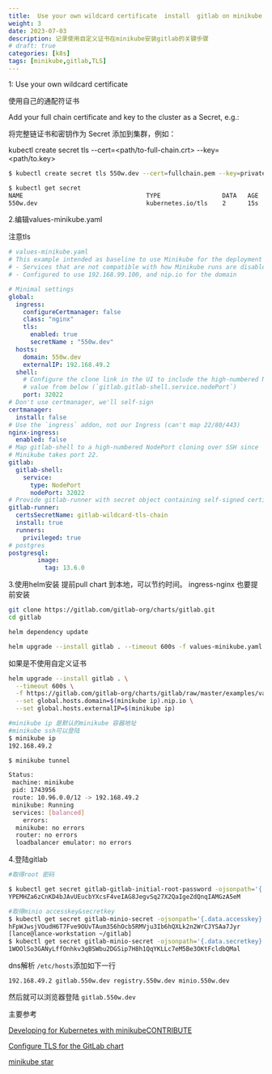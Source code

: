 ```yaml
---
title:  Use your own wildcard certificate  install  gitlab on minikube 
weight: 3
date: 2023-07-03
description: 记录使用自定义证书在minikube安装gitlab的关键步骤
# draft: true
categories: [k8s]
tags: [minikube,gitlab,TLS]
---
```



1: Use your own wildcard certificate

使用自己的通配符证书

Add your full chain certificate and key to the cluster as a Secret, e.g.:

将完整链证书和密钥作为 Secret 添加到集群，例如：

kubectl create secret tls <tls-secret-name> --cert=<path/to-full-chain.crt> --key=<path/to.key>
```bash
$ kubectl create secret tls 550w.dev --cert=fullchain.pem --key=privatekey.pem -n gitlab

$ kubectl get secret
NAME                                  TYPE                 DATA   AGE
550w.dev                              kubernetes.io/tls    2      15s
```


2.编辑values-minikube.yaml

注意tls

```yaml
# values-minikube.yaml
# This example intended as baseline to use Minikube for the deployment of GitLab
# - Services that are not compatible with how Minikube runs are disabled
# - Configured to use 192.168.99.100, and nip.io for the domain

# Minimal settings
global:
  ingress:
    configureCertmanager: false
    class: "nginx"
    tls:
      enabled: true
      secretName : "550w.dev" 
  hosts:
    domain: 550w.dev 
    externalIP: 192.168.49.2
  shell:
    # Configure the clone link in the UI to include the high-numbered NodePort
    # value from below (`gitlab.gitlab-shell.service.nodePort`)
    port: 32022
# Don't use certmanager, we'll self-sign
certmanager:
  install: false
# Use the `ingress` addon, not our Ingress (can't map 22/80/443)
nginx-ingress:
  enabled: false
# Map gitlab-shell to a high-numbered NodePort cloning over SSH since
# Minikube takes port 22.
gitlab:
  gitlab-shell:
    service:
      type: NodePort
      nodePort: 32022
# Provide gitlab-runner with secret object containing self-signed certificate chain
gitlab-runner:
  certsSecretName: gitlab-wildcard-tls-chain
  install: true
  runners:
    privileged: true
# postgres
postgresql:
        image:
          tag: 13.6.0
```

3.使用helm安装
提前pull chart 到本地，可以节约时间。
ingress-nginx 也要提前安装

```bash
git clone https://gitlab.com/gitlab-org/charts/gitlab.git
cd gitlab

helm dependency update

helm upgrade --install gitlab . --timeout 600s -f values-minikube.yaml -n gitlab
  ```
如果是不使用自定义证书
```bash
helm upgrade --install gitlab . \
  --timeout 600s \
  -f https://gitlab.com/gitlab-org/charts/gitlab/raw/master/examples/values-minikube.yaml  \
  --set global.hosts.domain=$(minikube ip).nip.io \
  --set global.hosts.externalIP=$(minikube ip)

#minikube ip 是默认的minikube 容器地址
#minikube ssh可以登陆
$ minikube ip
192.168.49.2

$ minikube tunnel

Status: 
 machine: minikube
 pid: 1743956
 route: 10.96.0.0/12 -> 192.168.49.2
 minikube: Running
 services: [balanced]
    errors:
  minikube: no errors
  router: no errors
  loadbalancer emulator: no errors

```

4.登陆gitlab
```bash
#取得root 密码

$ kubectl get secret gitlab-gitlab-initial-root-password -ojsonpath='{.data.password}' | base64 --decode ; echo
YPEMHZa6zCnKD4bJAvUEucbYXcsF4veIAG8JegvSq27X2QaIgeZdQnqIAMGzA5eM

#取得minio accesskey&secretkey
$ kubectl get secret gitlab-minio-secret -ojsonpath='{.data.accesskey}' | base64 --decode ; echo
hFpWJwsjVOudH6T7Fve9OUvTAum356hOcb5RMVju3Ib6hQXLk2n2WrCJYSAa7Jyr
[lance@lance-workstation ~/gitlab]
$ kubectl get secret gitlab-minio-secret -ojsonpath='{.data.secretkey}' | base64 --decode ; echo
1WOOlSo3GANyLffOnhkv3qBSWbu2DGSip7H8h1QqYKLLc7eM5Be3OKtFcldbQMal

```
dns解析
`/etc/hosts`添加如下一行
```
192.168.49.2 gitlab.550w.dev registry.550w.dev minio.550w.dev
```

然后就可以浏览器登陆 `gitlab.550w.dev` 



主要参考

[Developing for Kubernetes with minikubeCONTRIBUTE](https://docs.gitlab.com/charts/development/minikube/)

[Configure TLS for the GitLab chart ](https://docs.gitlab.com/charts/installation/tls.html#option-2-use-your-own-wildcard-certificate)

[minikube star](https://minikube.sigs.k8s.io/docs/start/)
